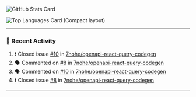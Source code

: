 ![GitHub Stats Card](https://github-readme-stats.vercel.app/api?username=7nohe&count_private=true&theme=react)

![Top Languages Card (Compact layout)](https://github-readme-stats.vercel.app/api/top-langs/?username=7nohe&layout=compact&theme=react)

---

### :koala: Recent Activity

<!--START_SECTION:activity-->
1. ❗️ Closed issue [#10](https://github.com/7nohe/openapi-react-query-codegen/issues/10) in [7nohe/openapi-react-query-codegen](https://github.com/7nohe/openapi-react-query-codegen)
2. 🗣 Commented on [#8](https://github.com/7nohe/openapi-react-query-codegen/issues/8) in [7nohe/openapi-react-query-codegen](https://github.com/7nohe/openapi-react-query-codegen)
3. 🗣 Commented on [#10](https://github.com/7nohe/openapi-react-query-codegen/issues/10) in [7nohe/openapi-react-query-codegen](https://github.com/7nohe/openapi-react-query-codegen)
4. ❗️ Closed issue [#8](https://github.com/7nohe/openapi-react-query-codegen/issues/8) in [7nohe/openapi-react-query-codegen](https://github.com/7nohe/openapi-react-query-codegen)
<!--END_SECTION:activity-->

---
